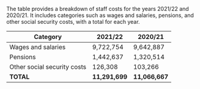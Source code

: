 The table provides a breakdown of staff costs for the years 2021/22 and 2020/21. It includes categories such as wages and salaries, pensions, and other social security costs, with a total for each year.


| Category | 2021/22 | 2020/21 |
|---|---|---|
| Wages and salaries | 9,722,754 | 9,642,887 |
| Pensions | 1,442,637 | 1,320,514 |
| Other social security costs | 126,308 | 103,266 |
| **TOTAL** | **11,291,699** | **11,066,667** |